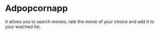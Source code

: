 # Adpopcornapp
It allows you to search movies, rate the movie of your choice and add it to your watched list.
